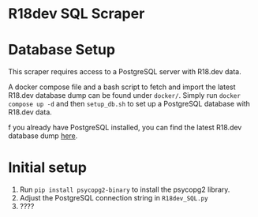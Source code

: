 # R18dev SQL Scraper

# Database Setup

This scraper requires access to a PostgreSQL server with R18.dev data. 

A docker compose file and a bash script to fetch and import the latest R18.dev database dump can be found under `docker/`. Simply run `docker compose up -d` and then `setup_db.sh` to set up a PostgreSQL database with R18.dev data.

f you already have PostgreSQL installed, you can find the latest R18.dev database dump [here](https://r18.dev/dumps).

# Initial setup

1. Run `pip install psycopg2-binary` to install the psycopg2 library.
2. Adjust the PostgreSQL connection string in `R18dev_SQL.py`
3. ????

